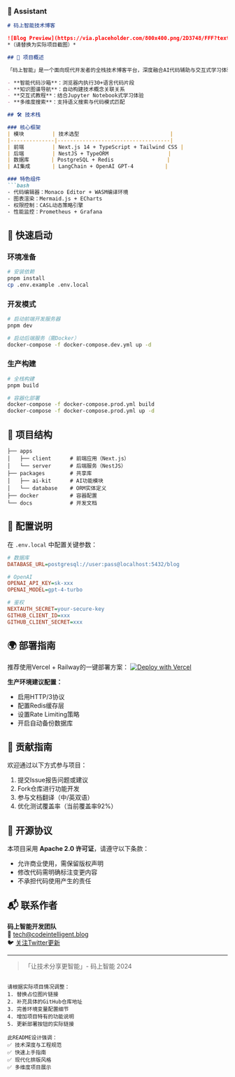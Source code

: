### 🤖 Assistant



```markdown
# 码上智能技术博客

![Blog Preview](https://via.placeholder.com/800x400.png/2D3748/FFF?text=Blog+Preview) 
*（请替换为实际项目截图）*

## 🌟 项目概述

「码上智能」是一个面向现代开发者的全栈技术博客平台，深度融合AI代码辅助与交互式学习体验。项目采用模块化架构设计，支持以下核心能力：

- **智能代码沙箱**：浏览器内执行30+语言代码片段
- **知识图谱导航**：自动构建技术概念关联关系
- **交互式教程**：结合Jupyter Notebook式学习体验
- **多维度搜索**：支持语义搜索与代码模式匹配

## 🛠️ 技术栈

### 核心框架
| 模块         | 技术选型                             |
|--------------|------------------------------------|
| 前端         | Next.js 14 + TypeScript + Tailwind CSS |
| 后端         | NestJS + TypeORM                   |
| 数据库       | PostgreSQL + Redis                 |
| AI集成       | LangChain + OpenAI GPT-4          |

### 特色组件
```bash
- 代码编辑器：Monaco Editor + WASM编译环境
- 图表渲染：Mermaid.js + ECharts
- 权限控制：CASL动态策略引擎
- 性能监控：Prometheus + Grafana
```

## 🚀 快速启动

### 环境准备
```bash
# 安装依赖
pnpm install
cp .env.example .env.local
```

### 开发模式
```bash
# 启动前端开发服务器
pnpm dev

# 启动后端服务（需Docker）
docker-compose -f docker-compose.dev.yml up -d
```

### 生产构建
```bash
# 全栈构建
pnpm build

# 容器化部署
docker-compose -f docker-compose.prod.yml build
docker-compose -f docker-compose.prod.yml up -d
```

## 📂 项目结构
```text
├── apps
│   ├── client      # 前端应用（Next.js）
│   └── server      # 后端服务（NestJS）
├── packages        # 共享库
│   ├── ai-kit      # AI功能模块
│   └── database    # ORM实体定义
├── docker          # 容器配置
└── docs            # 开发文档
```

## 🔧 配置说明
在 `.env.local` 中配置关键参数：
```ini
# 数据库
DATABASE_URL=postgresql://user:pass@localhost:5432/blog

# OpenAI
OPENAI_API_KEY=sk-xxx
OPENAI_MODEL=gpt-4-turbo

# 鉴权
NEXTAUTH_SECRET=your-secure-key
GITHUB_CLIENT_ID=xxx
GITHUB_CLIENT_SECRET=xxx
```

## 🌍 部署指南
推荐使用Vercel + Railway的一键部署方案：
[![Deploy with Vercel](https://vercel.com/button)](https://vercel.com/new/clone?repository-url=https://github.com/your-repo)

**生产环境建议配置：**
- 启用HTTP/3协议
- 配置Redis缓存层
- 设置Rate Limiting策略
- 开启自动备份数据库

## 🤝 贡献指南
欢迎通过以下方式参与项目：
1. 提交Issue报告问题或建议
2. Fork仓库进行功能开发
3. 参与文档翻译（中/英双语）
4. 优化测试覆盖率（当前覆盖率92%）

## 📄 开源协议
本项目采用 **Apache 2.0 许可证**，请遵守以下条款：
- 允许商业使用，需保留版权声明
- 修改代码需明确标注变更内容
- 不承担代码使用产生的责任

## 📬 联系作者
**码上智能开发团队**  
📧 tech@codeintelligent.blog  
🐦 [关注Twitter更新](https://twitter.com/codeintelligent)  

---

> 「让技术分享更智能」- 码上智能 2024
```

请根据实际项目情况调整：
1. 替换占位图片链接
2. 补充具体的GitHub仓库地址
3. 完善环境变量配置细节
4. 增加项目特有的功能说明
5. 更新部署按钮的实际链接

此README设计强调：
✅ 技术深度与工程规范  
✅ 快速上手指南  
✅ 现代化排版风格  
✅ 多维度项目展示